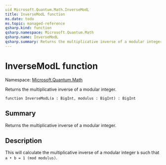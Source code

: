 ```yaml
---
uid Microsoft.Quantum.Math.InverseModL
title: InverseModL function
ms.date: todo
ms.topic: managed-reference
qsharp.kind: function
qsharp.namespace: Microsoft.Quantum.Math
qsharp.name: InverseModL
qsharp.summary: Returns the multiplicative inverse of a modular integer.
---
```


# InverseModL function

Namespace: [Microsoft.Quantum.Math](xref:Microsoft.Quantum.Math)

Returns the multiplicative inverse of a modular integer.
```qsharp
function InverseModL(a : BigInt, modulus : BigInt) : BigInt
```

## Summary
Returns the multiplicative inverse of a modular integer.

## Description
This will calculate the multiplicative inverse of a
modular integer `b` such that `a • b = 1 (mod modulus)`.
